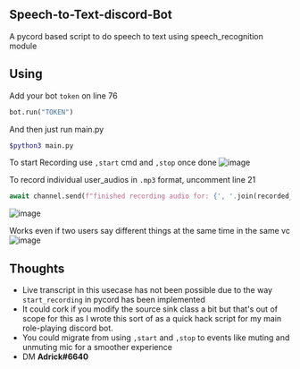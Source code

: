## Speech-to-Text-discord-Bot
A pycord based script to do speech to text using speech_recognition module

## Using
Add your bot `token` on line 76

```python
bot.run("TOKEN")
```

And then just run main.py
```bash
$python3 main.py
```
To start Recording use `,start` cmd and `,stop` once done
![image](https://user-images.githubusercontent.com/75514601/226164041-aee3507f-00a7-4583-96f9-b64f66080102.png)

To record individual user_audios in `.mp3` format, uncomment line 21

```python
await channel.send(f"finished recording audio for: {', '.join(recorded_users)}.", files=files)  # Send a message with the accumulated files.
```
![image](https://user-images.githubusercontent.com/75514601/226164557-88c54a0e-ee55-40bb-9705-84f4279761e3.png)

Works even if two users say different things at the same time in the same vc
![image](https://user-images.githubusercontent.com/75514601/226164625-dfd24d95-16f8-4675-ad98-c9100d09e94f.png)


## Thoughts
- Live transcript in this usecase has not been possible due to the way `start_recording` in pycord has been implemented 
- It could cork if you modify the source sink class a bit but that's out of scope for this as I wrote this sort of as a quick hack script for my main role-playing discord bot.
- You could migrate from using `,start` and `,stop` to events like muting and unmuting mic for a smoother experience
- DM **Adrick#6640** 
